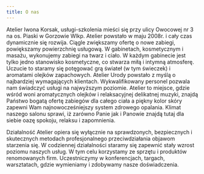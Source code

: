 ```yaml
---
title: O nas
---
```

Atelier Iwona Korsak, usługi-szkolenia mieści się przy ulicy Owocowej nr 3 na os. Piaski w Gorzowie Wlkp. Atelier powstało w maju 2008r. i cały czas dynamicznie się rozwija. Ciągle zwiększamy ofertę o nowe zabiegi, powiększamy powierzchnię usługową. W gabinetach, kosmetycznym i masażu, wykonujemy zabiegi na twarz i ciało. W każdym gabinecie jest tylko jedno stanowisko kosmetyczne, co stwarza miłą i intymną atmosferę. Uczucie to staramy się potęgować grą świateł (w tym świeczek) i aromatami olejków zapachowych. Atelier Urody powstało z myślą o najbardziej wymagających klientach. Wykwalifikowany personel pozwala nam świadczyć usługi na najwyższym poziomie. Atelier to miejsce, gdzie wśród woni aromatycznych olejków i relaksacyjnej delikatnej muzyki, znajdą Państwo bogatą ofertę zabiegów dla całego ciała a piękny kolor skóry zapewni Wam najnowocześniejszy system zdrowego opalania. Klimat naszego salonu sprawi, iż zarówno Panie jak i Panowie znajdą tutaj dla siebie oazę spokoju, relaksu i zapomnienia.

Działalność Atelier opiera się wyłącznie na sprawdzonych, bezpiecznych i skutecznych metodach profesjonalnego przeciwdziałania objawom starzenia się. W codziennej działalności staramy się zapewnić stały wzrost poziomu naszych usług. W tym celu korzystamy ze sprzętu i produktów renomowanych firm. Uczestniczymy w konferencjach, targach, warsztatach, gdzie wymieniamy i zdobywamy nasze doświadczenia.
